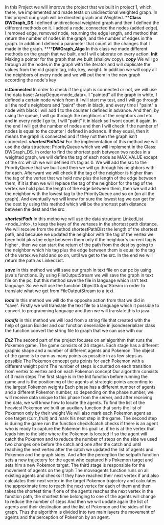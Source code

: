 In this Project we will improve the project that we built in project 1, which there, we implemented and made tests on unidirectional weighted graph.
In this project our graph will be directed graph and Weighted.
**************Class DWGraph_DS************
I defined unidirectional weighted graph and then I defined the different methods on it.
I added a node, connected the nodes (added edge), I removed edge, removed node, returning the edge length, and method that return the number of nodes in the graph, and the number of edges in the graph. In addition I defined a parameter that count all the changes that I made in the graph.
****************DWGraph_Algo************
In this class we made different methods on the graph that we built, and I will elaborate on every action.
**Init**
Making a pointer for the graph that we built (shallow copy).
***copy***
We will go through all the nodes in the graph with the iterator and will duplicate the values from the old graph: tag, info, key, weight. In addition we will copy all the neighbors of every node and we will put them in the new graph according the node's key

**isConnected**
In order to check if the graph is connected or not, we will use the data base: ArrayDeque<node_data>.
I "painted" all the graph in white, I defined a certain node which from it I will start my test, and I will go through all the nod's neighbors and "paint" them in black, and every time I "paint" a node with black I will add 1 to the counter I defined in advance.
 And then, by using the queue, I will go through the neighbors of the neighbors and etc. and in every node I go to, I will "paint" it in black so I wont count it again. In the end I will get the number of nodes and then I will check if the number of nodes is equal to the counter I defined in advance.
 If they equal, then it means the graph is connected and if they not then the graph isn’t connected.
***shortestPathDist***
For the implementation of this method we will use the data structure: PriorityQueue which we will implement in the Class: DWGraph_DS.
In order to find the shortest path between two nodes in a weighted graph, we will define the tag of each node as MAX_VALUE except of the src which we will defined it’s tag as 0. We will add the src to the PriorityQueue that we built and then we will go through his neighbors with for each. Afterward we will check if the tag of the neighbor is higher than the tag of the vertex that we hold now plus the length of the edge between them, if it is then we will replace the tag of the neighbor  for the tag of the vertex we hold plus the length of the edge between them, then we will add the neighbor with the lowest tag to the PriorityQueue and so on (on all the graph). And eventually we will know for sure the lowest tag we can get for the dest by using this method which will be the shortest path distance between the dest and the src. 

***shortestPath***
In this metho we will use the data structure: LinkedList <node_info>, to keep the keys of the vertexes in the shortest path distance.
We will receive from the method shortestPathDist the length of the shortest path, and because we updated the neighbor with the tag of the vertex we been hold plus the edge between them only if the  neighbor's current tag is higher , then we can start the return of the path from the dest  by going to the neighbor which his tag plus the edge between them is equal to the tag of the vertex we hold and so on, until we get to the src.
In the end we will return the path as LinkedList.

***save***
In this method we will save our graph  in text file on our pc by using java's functions.
By using FileOutputStream we will save the graph  in text file on the pc, but this method save the file in language which isn’t text language.
So we will use the function ObjectOutputStream in order to translate what we get from FileOutputStream to a text.

***load***
In this method we will do the opposite action from that we did in "save". Firstly we will translate the text file to a language  which it possible to convert to programming language and then we will translate this to java.

***loadfs***
in this method we will load from a string file that created with the help of gason Builder and our function deserialize in jsondeserializer class
the function convert the string file to graph that we can use with our 

*******************Ex2*******************
The second part of the project focuses on an algorithm that runs the Pokemon game. The game consists of 24 stages. Each stage has a different graphic shape and a number of different agents and Pokemon. The object of the game is to earn as many points as possible in as few steps as possible The Pokemon concept gets points for each Pokemon with a different weight point The number of steps is counted on each transition from vertex to vertex and on each Pokemon concept Our algorithm consists of 3 main steps The first stage is in the Init function before running the game and is the positioning of the agents at strategic points according to the largest Pokemon weights Each phase has a different number of agents and a different Pokemon number, so depending on the phase number, we will receive data unique to this phase from the server, and after receiving the data, we will know how to locate the agents. To find the list of the heaviest Pokemon we built an auxiliary function that sorts the list of Pokemon only by their weight We will also mark each Pokemon agent as one target (curr_fruit) and mark his next step in the game. The second step is during the game run the function checkifcatch checks if there is an agent who is ready to capture the Pokemon his goal i.e. if he is at the vertex that leads him to the side where the Pokemon is located If so the agent will catch the Pokemon and to reduce the number of steps on the side we used two changes one before the catch and one after the catch and until reaching the next vertex after the catch we updated the list of agents and Pokemon and the graph sides. And after the perception the setpath function sets a new trajectory for the agent who captured his Pokemon target and sets him a new Pokemon target. The third stage is responsible for the movement of agents on the graph The moveagents function runs on all existing agents and checks if they have reached their next vertex if and also calculates their next vertex in the target Pokemon trajectory and calculates the approximate time to reach the next vertex for each of them and then takes the shortest time If one of the agents reaches the next vertex in the function path, the shortest time belonging to one of the agents will change to reduce the number of steps And then we will update again the list of agents and their destination and the list of Pokemon and the sides of the graph. Thus the algorithm is divided into two main layers the movement of agents and the perception of Pokemon by an agent.

